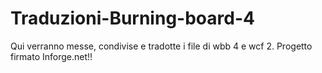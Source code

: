 Traduzioni-Burning-board-4
==========================

Qui verranno messe, condivise e tradotte i file di wbb 4 e wcf 2. Progetto firmato Inforge.net!! 
